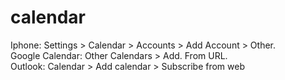 # calendar
Iphone: Settings > Calendar > Accounts > Add Account > Other. \
Google Calendar: Other Calendars > Add. From URL. \
Outlook: Calendar > Add calendar > Subscribe from web
